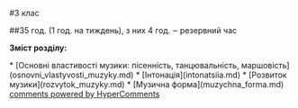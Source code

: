 <div id="hypercomments_widget" class="js-hypercomments-widget invisible"></div>


#3 клас 


##35 год. (1 год. на тиждень), з них 4 год. ‒ резервний час

<p><b>Зміст розділу:</b></p>
  * [Основні властивості музики: пісенність, танцювальність, маршовість](osnovni_vlastyvosti_muzyky.md)
  * [Інтонація](intonatsiia.md)
  * [Розвиток музики](rozvytok_muzyky.md)
  * [Музична форма](muzychna_forma.md)

<div class="js-hypercomments-container">
    <a href="http://hypercomments.com" class="hc-link" title="comments widget">comments powered by HyperComments</a>
</div>